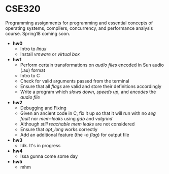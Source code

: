 # CSE320
Programming assignments for programming and essential concepts of operating systems, compilers, concurrency, and performance analysis course. Spring18 coming soon.

* **hw0**
    * Intro to _linux_
    * Install _vmware_ or _virtual box_
* **hw1**
  * Perform certain transformations on _audio files_ encoded in Sun audio (.au) format
  * Intro to C
  * Check for valid arguments passed from the terminal
  * Ensure that all _flags_ are valid and store their definitions accordingly
  * Write a program which _slows down_, _speeds up_, and _encodes_ the _audio file_
* **hw2**
  * Debugging and Fixing
  * Given an ancient code in C, fix it up so that it will run with no _seg fault_ nor _mem-leaks_ using _gdb_ and _valgrind_
  * Although _still reachable mem leaks_ are not considered
  * Ensure that _opt_long_ works correctly
  * Add an additional feature (the _-o flag_) for output file
* **hw3**
  * Idk. It's in progress
* **hw4**
  * Issa gunna come some day
* **hw5**
  * mhm
